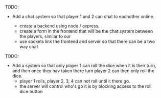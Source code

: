 TODO:

- Add a chat system so that player 1 and 2 can chat to eachother online.

  - create a backend using node / express.
  - create a form in the frontend that will be the chat system between the players, similar to our
  - use sockets link the frontend and server so that there can be a two way chat

TODO:

- Add a system so that only player 1 can roll the dice when it is their turn, and then once they hav taken there turn player 2 can then only roll the dice.
  - player 1 rolls, player 2, 3, 4 can not roll until it there go.
  - the server will control who's go it is by blocking access to the roll dice button
